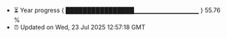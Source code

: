 - ⏳ Year progress { ████████████████▁▁▁▁▁▁▁▁▁▁▁▁▁▁ } 55.76 %
- ⏰ Updated on Wed, 23 Jul 2025 12:57:18 GMT

